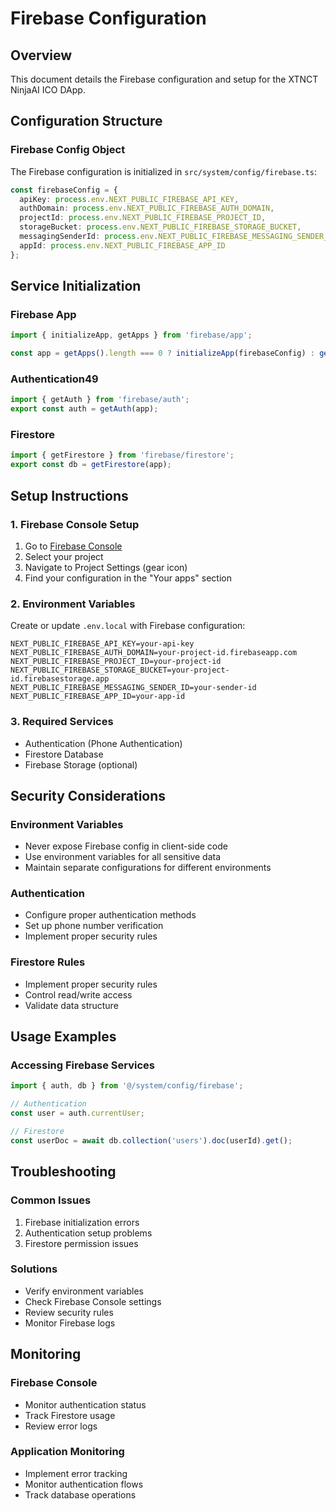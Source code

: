 # Firebase Configuration

## Overview
This document details the Firebase configuration and setup for the XTNCT NinjaAI ICO DApp.

## Configuration Structure

### Firebase Config Object
The Firebase configuration is initialized in `src/system/config/firebase.ts`:
```typescript
const firebaseConfig = {
  apiKey: process.env.NEXT_PUBLIC_FIREBASE_API_KEY,
  authDomain: process.env.NEXT_PUBLIC_FIREBASE_AUTH_DOMAIN,
  projectId: process.env.NEXT_PUBLIC_FIREBASE_PROJECT_ID,
  storageBucket: process.env.NEXT_PUBLIC_FIREBASE_STORAGE_BUCKET,
  messagingSenderId: process.env.NEXT_PUBLIC_FIREBASE_MESSAGING_SENDER_ID,
  appId: process.env.NEXT_PUBLIC_FIREBASE_APP_ID
};
```

## Service Initialization

### Firebase App
```typescript
import { initializeApp, getApps } from 'firebase/app';

const app = getApps().length === 0 ? initializeApp(firebaseConfig) : getApps()[0];
```

### Authentication49
```typescript
import { getAuth } from 'firebase/auth';
export const auth = getAuth(app);
```

### Firestore
```typescript
import { getFirestore } from 'firebase/firestore';
export const db = getFirestore(app);
```

## Setup Instructions

### 1. Firebase Console Setup
1. Go to [Firebase Console](https://console.firebase.google.com/)
2. Select your project
3. Navigate to Project Settings (gear icon)
4. Find your configuration in the "Your apps" section

### 2. Environment Variables
Create or update `.env.local` with Firebase configuration:
```env
NEXT_PUBLIC_FIREBASE_API_KEY=your-api-key
NEXT_PUBLIC_FIREBASE_AUTH_DOMAIN=your-project-id.firebaseapp.com
NEXT_PUBLIC_FIREBASE_PROJECT_ID=your-project-id
NEXT_PUBLIC_FIREBASE_STORAGE_BUCKET=your-project-id.firebasestorage.app
NEXT_PUBLIC_FIREBASE_MESSAGING_SENDER_ID=your-sender-id
NEXT_PUBLIC_FIREBASE_APP_ID=your-app-id
```

### 3. Required Services
- Authentication (Phone Authentication)
- Firestore Database
- Firebase Storage (optional)

## Security Considerations

### Environment Variables
- Never expose Firebase config in client-side code
- Use environment variables for all sensitive data
- Maintain separate configurations for different environments

### Authentication
- Configure proper authentication methods
- Set up phone number verification
- Implement proper security rules

### Firestore Rules
- Implement proper security rules
- Control read/write access
- Validate data structure

## Usage Examples

### Accessing Firebase Services
```typescript
import { auth, db } from '@/system/config/firebase';

// Authentication
const user = auth.currentUser;

// Firestore
const userDoc = await db.collection('users').doc(userId).get();
```

## Troubleshooting

### Common Issues
1. Firebase initialization errors
2. Authentication setup problems
3. Firestore permission issues

### Solutions
- Verify environment variables
- Check Firebase Console settings
- Review security rules
- Monitor Firebase logs

## Monitoring

### Firebase Console
- Monitor authentication status
- Track Firestore usage
- Review error logs

### Application Monitoring
- Implement error tracking
- Monitor authentication flows
- Track database operations